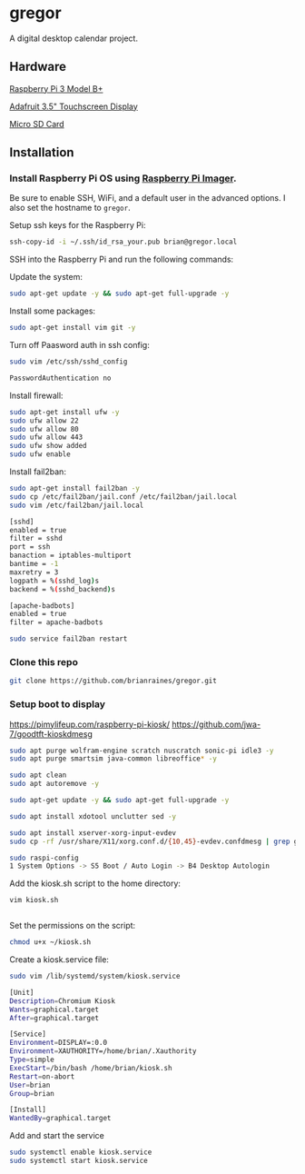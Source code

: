 # gregor

A digital desktop calendar project.

## Hardware

[Raspberry Pi 3 Model B+](https://www.amazon.com/Raspberry-Pi-Model-Board-Plus/dp/B0BNJPL4MW/)

[Adafruit 3.5" Touchscreen Display](https://www.adafruit.com/product/2441)

[Micro SD Card](amazon.com/gp/product/B0B7NXBM6P/)

## Installation
### Install Raspberry Pi OS using [Raspberry Pi Imager](https://www.raspberrypi.com/software/).

Be sure to enable SSH, WiFi, and a default user in the advanced options. I also set the hostname to `gregor`.

Setup ssh keys for the Raspberry Pi:

```bash
ssh-copy-id -i ~/.ssh/id_rsa_your.pub brian@gregor.local
```

SSH into the Raspberry Pi and run the following commands:

Update the system:
```bash
sudo apt-get update -y && sudo apt-get full-upgrade -y
```

Install some packages:
```bash
sudo apt-get install vim git -y
```

Turn off Paasword auth in ssh config:
```bash
sudo vim /etc/ssh/sshd_config

PasswordAuthentication no
```

Install firewall:
```bash
sudo apt-get install ufw -y
sudo ufw allow 22
sudo ufw allow 80
sudo ufw allow 443
sudo ufw show added
sudo ufw enable
```

Install fail2ban:
```bash
sudo apt-get install fail2ban -y
sudo cp /etc/fail2ban/jail.conf /etc/fail2ban/jail.local
sudo vim /etc/fail2ban/jail.local

[sshd]
enabled = true
filter = sshd
port = ssh
banaction = iptables-multiport
bantime = -1
maxretry = 3
logpath = %(sshd_log)s
backend = %(sshd_backend)s

[apache-badbots]
enabled = true
filter = apache-badbots

sudo service fail2ban restart
```

### Clone this repo
```bash
git clone https://github.com/brianraines/gregor.git
```


### Setup boot to display
https://pimylifeup.com/raspberry-pi-kiosk/
https://github.com/jwa-7/goodtft-kioskdmesg

```bash
sudo apt purge wolfram-engine scratch nuscratch sonic-pi idle3 -y
sudo apt purge smartsim java-common libreoffice* -y

sudo apt clean
sudo apt autoremove -y

sudo apt-get update -y && sudo apt-get full-upgrade -y

sudo apt install xdotool unclutter sed -y

sudo apt install xserver-xorg-input-evdev
sudo cp -rf /usr/share/X11/xorg.conf.d/{10,45}-evdev.confdmesg | grep graphics

sudo raspi-config
1 System Options -> S5 Boot / Auto Login -> B4 Desktop Autologin
```

Add the kiosk.sh script to the home directory:
```bash
vim kiosk.sh
```

```bash


```

Set the permissions on the script:
```bash
chmod u+x ~/kiosk.sh
```

Create a kiosk.service file:
```bash
sudo vim /lib/systemd/system/kiosk.service
```

```bash
[Unit]
Description=Chromium Kiosk
Wants=graphical.target
After=graphical.target

[Service]
Environment=DISPLAY=:0.0
Environment=XAUTHORITY=/home/brian/.Xauthority
Type=simple
ExecStart=/bin/bash /home/brian/kiosk.sh
Restart=on-abort
User=brian
Group=brian

[Install]
WantedBy=graphical.target
```

Add and start the service
```bash
sudo systemctl enable kiosk.service
sudo systemctl start kiosk.service
```